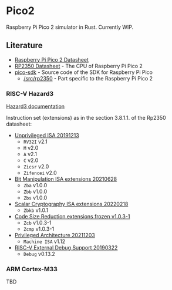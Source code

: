 # Pico2
Raspberry Pi Pico 2 simulator in Rust. Currently WIP.

## Literature
- [Raspberry Pi Pico 2 Datasheet](https://datasheets.raspberrypi.com/pico/pico-2-datasheet.pdf)
- [RP2350 Datasheet](https://datasheets.raspberrypi.com/rp2350/rp2350-datasheet.pdf) - The CPU of Raspberry Pi Pico 2
- [pico-sdk](https://github.com/raspberrypi/pico-sdk) - Source code of the SDK for Raspberry Pi Pico
    - [/src/rp2350](https://github.com/raspberrypi/pico-sdk/tree/master/src/rp2350) - Part specific to the Raspberry Pi Pico 2

### RISC-V Hazard3
[Hazard3 documentation](https://github.com/Wren6991/Hazard3/blob/v1.0-rc1/doc/hazard3.pdf)

Instruction set (extensions) as in the section 3.8.1.1. of the Rp2350 datasheet:
- [Unprivileged ISA 20191213](https://github.com/riscv/riscv-isa-manual/releases/download/Ratified-IMAFDQC/riscv-spec-20191213.pdf)
    - `RV32I` v2.1
    - `M` v2.0
    - `A` v2.1
    - `C` v2.0
    - `Zicsr` v2.0
    - `Zifencei` v2.0
- [Bit Manipulation ISA extensions 20210628](https://github.com/riscv/riscv-bitmanip/releases/download/1.0.0/bitmanip-1.0.0-38-g865e7a7.pdf)
    - `Zba` v1.0.0
    - `Zbb` v1.0.0
    - `Zbs` v1.0.0
- [Scalar Cryptography ISA extensions 20220218](https://github.com/riscv/riscv-crypto/releases/download/v1.0.1-scalar/riscv-crypto-spec-scalar-v1.0.1.pdf)
    - `Zbkb` v1.0.1
- [Code Size Reduction extensions frozen v1.0.3-1](https://github.com/riscv/riscv-code-size-reduction/releases/download/v1.0.3-1/Zc-v1.0.3-1.pdf)
    - `Zcb` v1.0.3-1 
    - `Zcmp` v1.0.3-1
- [Privileged Architecture 20211203](https://github.com/riscv/riscv-isa-manual/releases/download/Priv-v1.12/riscv-privileged-20211203.pdf)
    - `Machine ISA` v1.12
- [RISC-V External Debug Support 20190322](https://riscv.org/wp-content/uploads/2019/03/riscv-debug-release.pdf)
    - `Debug` v0.13.2 

### ARM Cortex-M33
TBD
